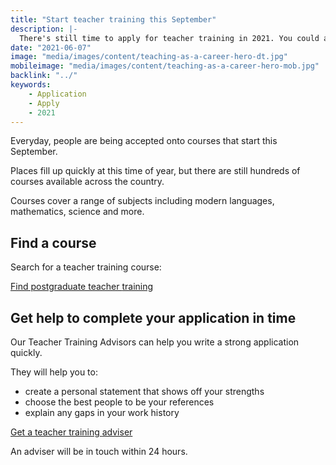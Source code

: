 ```yaml
---
title: "Start teacher training this September"
description: |-
  There's still time to apply for teacher training in 2021. You could apply now and be training by September 2021 if you follow these instructions.
date: "2021-06-07"
image: "media/images/content/teaching-as-a-career-hero-dt.jpg"
mobileimage: "media/images/content/teaching-as-a-career-hero-mob.jpg"
backlink: "../"
keywords:
    - Application
    - Apply
    - 2021 
---
```

Everyday, people are being accepted onto courses that start this September. 

Places fill up quickly at this time of year, but there are still hundreds of courses available across the country.

Courses cover a range of subjects including modern languages, mathematics, science and more.

## Find a course

Search for a teacher training course:

<a href = "https://www.find-postgraduate-teacher-training.service.gov.uk">Find postgraduate teacher <span>training</span></a>

## Get help to complete your application in time

Our Teacher Training Advisors can help you write a strong application quickly. 

They will help you to:

* create a personal statement that shows off your strengths
* choose the best people to be your references
* explain any gaps in your work history

<a href = "/tta-service">Get a teacher training <span>adviser</span></a>

An adviser will be in touch within 24 hours.
